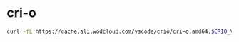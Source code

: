 # cri-o

```bash
curl -fL https://cache.ali.wodcloud.com/vscode/crio/cri-o.amd64.$CRIO_VERSION.tar.gz | tar -xzvf - -C /opt/crio
```

